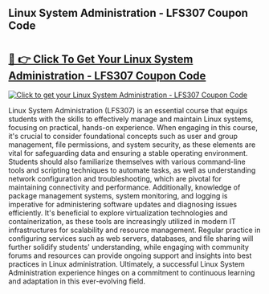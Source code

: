 ## Linux System Administration - LFS307 Coupon Code

# <h2><a href="https://gitdownloader.com/linuxfoundation.php">🔗 👉 Click To Get Your Linux System Administration - LFS307 Coupon Code</a></h2>

[![Click to get your Linux System Administration - LFS307 Coupon Code](https://gitdownloader.com/linuxfoundation.jpg)](https://gitdownloader.com/linuxfoundation.php)

Linux System Administration (LFS307) is an essential course that equips students with the skills to effectively manage and maintain Linux systems, focusing on practical, hands-on experience. When engaging in this course, it's crucial to consider foundational concepts such as user and group management, file permissions, and system security, as these elements are vital for safeguarding data and ensuring a stable operating environment. Students should also familiarize themselves with various command-line tools and scripting techniques to automate tasks, as well as understanding network configuration and troubleshooting, which are pivotal for maintaining connectivity and performance. Additionally, knowledge of package management systems, system monitoring, and logging is imperative for administering software updates and diagnosing issues efficiently. It's beneficial to explore virtualization technologies and containerization, as these tools are increasingly utilized in modern IT infrastructures for scalability and resource management. Regular practice in configuring services such as web servers, databases, and file sharing will further solidify students' understanding, while engaging with community forums and resources can provide ongoing support and insights into best practices in Linux administration. Ultimately, a successful Linux System Administration experience hinges on a commitment to continuous learning and adaptation in this ever-evolving field.